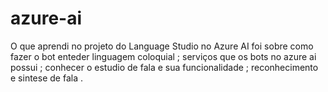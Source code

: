 # azure-ai

O que aprendi no projeto do Language Studio no Azure AI foi sobre como fazer o bot enteder linguagem coloquial ; serviços que os bots no azure ai possui ; conhecer o estudio de fala e sua funcionalidade ; reconhecimento e sintese de fala .
